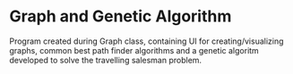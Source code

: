 # Graph and Genetic Algorithm

Program created during Graph class, containing UI for creating/visualizing graphs, common best path finder algorithms and a genetic algoritm developed to solve the travelling salesman problem.
